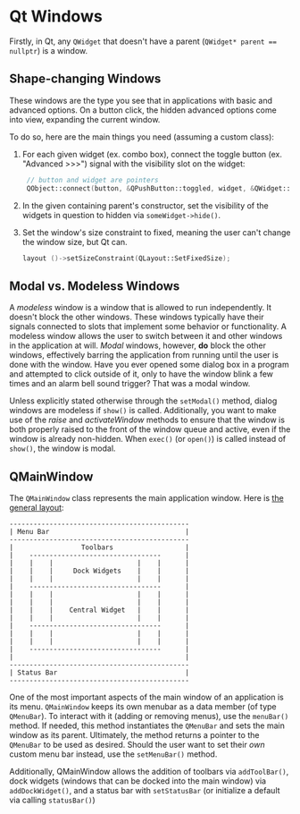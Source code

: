 # Qt Windows

Firstly, in Qt, any `QWidget` that doesn't have a parent (`QWidget* parent == nullptr`) is a window.

## Shape-changing Windows

These windows are the type you see that in applications with basic and advanced options. On a button
click, the hidden advanced options come into view, expanding the current window. 

To do so, here are the main things you need (assuming a custom class):

1. For each given widget (ex. combo box), connect the toggle button (ex. "Advanced >>>") signal with
   the visibility slot on the widget:
   
   ```cpp
    // button and widget are pointers
    QObject::connect(button, &QPushButton::toggled, widget, &QWidget::setVisible);
   ```

2. In the given containing parent's constructor, set the visibility of the widgets in question to
   hidden via `someWidget->hide()`.

3. Set the window's size constraint to fixed, meaning the user can't change the window size, but Qt
   can.

    ```cpp
    layout ()->setSizeConstraint(QLayout::SetFixedSize);
    ```

## Modal vs. Modeless Windows

A *modeless* window is a window that is allowed to run independently. It doesn't block the other
windows. These windows typically have their signals connected to slots that implement some behavior
or functionality. A modeless window allows the user to switch between it and other windows in the
application at will. *Modal* windows, however, **do** block the other windows, effectively barring
the application from running until the user is done with the window. Have you ever opened some
dialog box in a program and attempted to click outside of it, only to have the window blink a few
times and an alarm bell sound trigger? That was a modal window.

Unless explicitly stated otherwise through the `setModal()` method, dialog windows are modeless if
`show()` is called. Additionally, you want to make use of the *raise* and *activateWindow* methods
to ensure that the window is both properly raised to the front of the window queue and active, even
if the window is already non-hidden. When `exec()` (or `open()`) is called instead of `show()`, the
window is modal.

## QMainWindow

The `QMainWindow` class represents the main application window. Here is [the general
layout](https://doc.qt.io/qt-6/qmainwindow.html#qt-main-window-framework):

    ---------------------------------------------
    | Menu Bar                                  |
    ---------------------------------------------
    |                 Toolbars                  | 
    |    ---------------------------------      | 
    |    |    |                     |    |      |
    |    |    |     Dock Widgets    |    |      | 
    |    |    |                     |    |      |
    |    ---------------------------------      |
    |    |    |                     |    |      |
    |    |    |                     |    |      |
    |    |    |    Central Widget   |    |      |
    |    |    |                     |    |      |
    |    ---------------------------------      |
    |    |    |                     |    |      |
    |    |    |                     |    |      |
    |    ---------------------------------      |
    |                                           |
    ---------------------------------------------
    | Status Bar                                |
    ---------------------------------------------

One of the most important aspects of the main window of an application is its menu. `QMainWindow`
keeps its own menubar as a data member (of type `QMenuBar`). To interact with it (adding or removing
menus), use the `menuBar()` method. If needed, this method instantiates the `QMenuBar` and sets the
main window as its parent. Ultimately, the method returns a pointer to the `QMenuBar` to be used as
desired. Should the user want to set their *own* custom menu bar instead, use the `setMenuBar()`
method.

Additionally, QMainWindow allows the addition of toolbars via `addToolBar()`, dock widgets (windows
that can be docked into the main window) via `addDockWidget()`, and a status bar with `setStatusBar`
(or initialize a default via calling `statusBar()`)